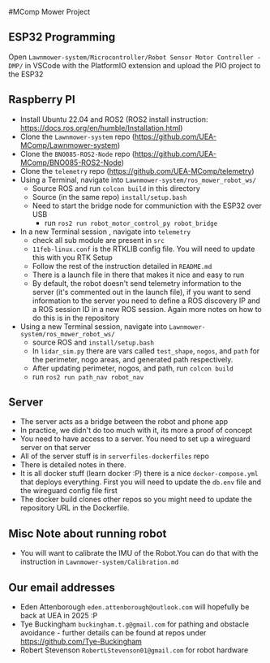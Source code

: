 #MComp Mower Project

## ESP32 Programming

Open `Lawnmower-system/Microcontroller/Robot Sensor Motor Controller - DMP/` in VSCode with the PlatformIO extension and upload the PIO project to the ESP32

## Raspberry PI

- Install Ubuntu 22.04 and ROS2 (ROS2 install instruction: https://docs.ros.org/en/humble/Installation.html)
- Clone the `Lawnmower-system` repo (https://github.com/UEA-MComp/Lawnmower-system)
- Clone the `BNO085-ROS2-Node` repo (https://github.com/UEA-MComp/BNO085-ROS2-Node)
- Clone the `telemetry` repo (https://github.com/UEA-MComp/telemetry)
- Using a Terminal, navigate into `Lawnmower-system/ros_mower_robot_ws/` 
    - Source ROS and run `colcon build` in this directory
    - Source (in the same repo) `install/setup.bash`
    - Need to start the bridge node for communiction with the ESP32 over USB 
        - run `ros2 run robot_motor_control_py robot_bridge`
- In a new Terminal session , navigate into `telemetry`
    - check all sub module are present in `src`
    - `11feb-linux.conf` is the RTKLIB config file. You will need to update this with you RTK Setup
    - Follow the rest of the instruction detailed in `README.md`
    - There is a launch file in there that makes it nice and easy to run
    - By default, the robot doesn't send telemetry information to the server (it's commented out in the launch file), if you want to send information to the server you need to define a ROS discovery IP and a ROS session ID in a new ROS session. Again more notes on how to do this is in the repository
- Using a new Terminal session, navigate into `Lawnmower-system/ros_mower_robot_ws/`
  - source ROS and `install/setup.bash`
  - In `lidar_sim.py` there are vars called `test_shape`, `nogos`, and `path` for the perimeter, nogo areas, and generated path respectively.
  - After updating perimeter, nogos, and path, run `colcon build`
  - run `ros2 run path_nav robot_nav`

## Server

 - The server acts as a bridge between the robot and phone app
 - In practice, we didn't do too much with it, its more a proof of concept
 - You need to have access to a server. You need to set up a wireguard server on that server
 - All of the server stuff is in `serverfiles-dockerfiles` repo
 - There is detailed notes in there.
 - It is all docker stuff (learn docker :P) there is a nice `docker-compose.yml` that deploys everything. First you will need to update the `db.env` file and the wireguard config file first
 - The docker build clones other repos so you might need to update the repository URL in the Dockerfile.

## Misc Note about running robot

- You will want to calibrate the IMU of the Robot.You can do that with the instruction in `Lawnmower-system/Calibration.md`

## Our email addresses

 - Eden Attenborough `eden.attenborough@outlook.com` will hopefully be back at UEA in 2025 :P
 - Tye Buckingham `buckingham.t.g@gmail.com` for pathing and obstacle avoidance - further details can be found at repos under https://github.com/Tye-Buckingham
 - Robert Stevenson `RobertLStevenson01@gmail.com` for robot hardware